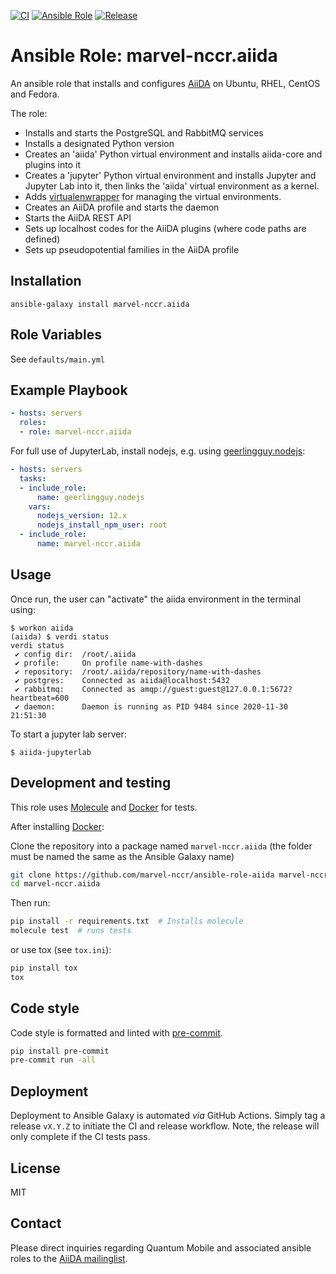 [![CI](https://github.com/marvel-nccr/ansible-role-aiida/workflows/CI/badge.svg)](https://github.com/marvel-nccr/ansible-role-aiida/actions)
[![Ansible Role](https://img.shields.io/ansible/role/25553.svg)](https://galaxy.ansible.com/marvel-nccr/aiida)
[![Release](https://img.shields.io/github/tag/marvel-nccr/ansible-role-aiida.svg)](https://github.com/marvel-nccr/ansible-role-aiida/releases)

# Ansible Role: marvel-nccr.aiida

An ansible role that installs and configures [AiiDA](http://www.aiida.net/) on Ubuntu, RHEL, CentOS and Fedora.

The role:

- Installs and starts the PostgreSQL and RabbitMQ services
- Installs a designated Python version
- Creates an 'aiida' Python virtual environment and installs aiida-core and plugins into it
- Creates a 'jupyter' Python virtual environment and installs Jupyter and Jupyter Lab into it, then links the 'aiida' virtual environment as a kernel.
- Adds [virtualenwrapper](https://virtualenvwrapper.readthedocs.io) for managing the virtual environments.
- Creates an AiiDA profile and starts the daemon
- Starts the AiiDA REST API
- Sets up localhost codes for the AiiDA plugins (where code paths are defined)
- Sets up pseudopotential families in the AiiDA profile

## Installation

`ansible-galaxy install marvel-nccr.aiida`

## Role Variables

See `defaults/main.yml`

## Example Playbook

```yaml
- hosts: servers
  roles:
  - role: marvel-nccr.aiida
```

For full use of JupyterLab, install nodejs, e.g. using [geerlingguy.nodejs](https://galaxy.ansible.com/geerlingguy/nodejs):

```yaml
- hosts: servers
  tasks:
  - include_role:
      name: geerlingguy.nodejs
    vars:
      nodejs_version: 12.x
      nodejs_install_npm_user: root
  - include_role:
      name: marvel-nccr.aiida
```

## Usage

Once run, the user can "activate" the aiida environment in the terminal using:

```console
$ workon aiida
(aiida) $ verdi status
verdi status
 ✔ config dir:  /root/.aiida
 ✔ profile:     On profile name-with-dashes
 ✔ repository:  /root/.aiida/repository/name-with-dashes
 ✔ postgres:    Connected as aiida@localhost:5432
 ✔ rabbitmq:    Connected as amqp://guest:guest@127.0.0.1:5672?heartbeat=600
 ✔ daemon:      Daemon is running as PID 9484 since 2020-11-30 21:51:30
```

To start a jupyter lab server:

```console
$ aiida-jupyterlab
```

## Development and testing

This role uses [Molecule](https://molecule.readthedocs.io/en/latest/#) and [Docker](https://www.docker.com/) for tests.

After installing [Docker](https://www.docker.com/):

Clone the repository into a package named `marvel-nccr.aiida` (the folder must be named the same as the Ansible Galaxy name)

```bash
git clone https://github.com/marvel-nccr/ansible-role-aiida marvel-nccr.aiida
cd marvel-nccr.aiida
```

Then run:

```bash
pip install -r requirements.txt  # Installs molecule
molecule test  # runs tests
```

or use tox (see `tox.ini`):

```bash
pip install tox
tox
```

## Code style

Code style is formatted and linted with [pre-commit](https://pre-commit.com/).

```bash
pip install pre-commit
pre-commit run -all
```

## Deployment

Deployment to Ansible Galaxy is automated *via* GitHub Actions.
Simply tag a release `vX.Y.Z` to initiate the CI and release workflow.
Note, the release will only complete if the CI tests pass.

## License

MIT

## Contact

Please direct inquiries regarding Quantum Mobile and associated ansible roles to the [AiiDA mailinglist](http://www.aiida.net/mailing-list/).
